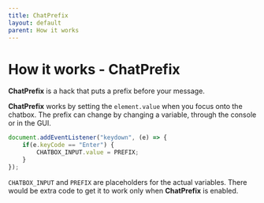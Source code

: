 ```yaml
---
title: ChatPrefix
layout: default
parent: How it works
---
```

# How it works - ChatPrefix
**ChatPrefix** is a hack that puts a prefix before your message.

**ChatPrefix** works by setting the `element.value` when you focus onto the chatbox. The prefix can change by changing a variable, through the console or in the GUI.
```javascript
document.addEventListener("keydown", (e) => {
    if(e.keyCode == "Enter") {
        CHATBOX_INPUT.value = PREFIX;
    }
});
```
`CHATBOX_INPUT` and `PREFIX` are placeholders for the actual variables.
There would be extra code to get it to work only when **ChatPrefix** is enabled.
